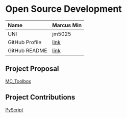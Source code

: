 # Open Source Development

| Name           | Marcus Min        |
|:--             |:--                |
| UNI            | jm5025            |
| GitHub Profile | [link](https://github.com/marcusm117) |
| GitHub README  | [link](https://github.com/marcusm117/marcusm117/blob/master/README.md) |

## Project Proposal

[MC_Toolbox](../projects/python/MC_Toolbox.md)

## Project Contributions

[PyScript](../projects/python/PyScript.md)
